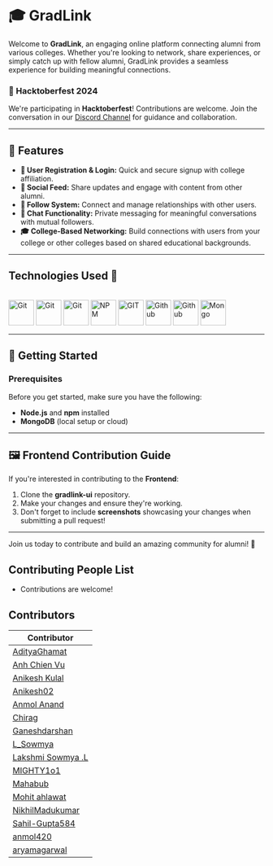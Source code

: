 # 🎓 GradLink

Welcome to **GradLink**, an engaging online platform connecting alumni from various colleges. Whether you're looking to network, share experiences, or simply catch up with fellow alumni, GradLink provides a seamless experience for building meaningful connections.

### 🚀 Hacktoberfest 2024

We're participating in **Hacktoberfest**! Contributions are welcome. Join the conversation in our [Discord Channel](https://discord.gg/) for guidance and collaboration.

---

## 🌟 Features

- **👤 User Registration & Login:** Quick and secure signup with college affiliation.
- **💬 Social Feed:** Share updates and engage with content from other alumni.
- **🔗 Follow System:** Connect and manage relationships with other users.
- **📨 Chat Functionality:** Private messaging for meaningful conversations with mutual followers.
- **🎓 College-Based Networking:** Build connections with users from your college or other colleges based on shared educational backgrounds.

---

## Technologies Used 🚀

<br />

<div>
    <img height="50" src="https://img.shields.io/badge/node.js-6DA55F?style=for-the-badge&logo=node.js&logoColor=white" alt="Git" title="Git" /> 
  <img height="50" src="https://img.shields.io/badge/Express.js-%23404d59.svg?logo=express&logoColor=%2361DAFB" alt="Git" title="Git" /> 
  <img height="50" src="https://img.shields.io/badge/javascript-%23323330.svg?style=for-the-badge&logo=javascript&logoColor=%23F7DF1E" alt="Git" title="Git" /> 
  <img height="50" src="https://img.shields.io/badge/NPM-%23CB3837.svg?style=for-the-badge&logo=npm&logoColor=white" alt="NPM" title="NPM" /> 
  <img height="50" src="https://img.shields.io/badge/git-%23F05033.svg?style=for-the-badge&logo=git&logoColor=white" alt="GIT" title="GIT" /> 
  <img height="50" src="https://img.shields.io/badge/github-%23121011.svg?style=for-the-badge&logo=github&logoColor=white" alt="Github" title="Github" /> 
  <img height="50" src="https://img.shields.io/badge/react-%2320232a.svg?style=for-the-badge&logo=react&logoColor=%2361DAFB" alt="Github" title="Github" /> 
  <img height="50" src="https://img.shields.io/badge/MongoDB-%234ea94b.svg?logo=mongodb&logoColor=white" alt="Mongo" title="Github" /> 
</div>

---

## 🚀 Getting Started

### Prerequisites

Before you get started, make sure you have the following:

- **Node.js** and **npm** installed
- **MongoDB** (local setup or cloud)

---

## 🖼️ Frontend Contribution Guide

If you're interested in contributing to the **Frontend**:

1. Clone the **gradlink-ui** repository.
2. Make your changes and ensure they're working.
3. Don't forget to include **screenshots** showcasing your changes when submitting a pull request!

---

Join us today to contribute and build an amazing community for alumni! 🎉

## Contributing People List

- Contributions are welcome!

## Contributors


| Contributor                                    |
|------------------------------------------------|
| [AdityaGhamat](https://github.com/AdityaGhamat) |
| [Anh Chien Vu](https://github.com/AnhChienVu) |
| [Anikesh Kulal](https://github.com/AnikeshKulal) |
| [Anikesh02](https://github.com/Anikesh02) |
| [Anmol Anand](https://github.com/AnmolAnand) |
| [Chirag](https://github.com/Chirag) |
| [Ganeshdarshan](https://github.com/Ganeshdarshan) |
| [L_Sowmya](https://github.com/L_Sowmya) |
| [Lakshmi Sowmya .L](https://github.com/LakshmiSowmyaL) |
| [MIGHTY1o1](https://github.com/MIGHTY1o1) |
| [Mahabub](https://github.com/Mahabub) |
| [Mohit ahlawat](https://github.com/Mohitahlawat) |
| [NikhilMadukumar](https://github.com/NikhilMadukumar) |
| [Sahil-Gupta584](https://github.com/Sahil-Gupta584) |
| [anmol420](https://github.com/anmol420) |
| [aryamagarwal](https://github.com/aryamagarwal) |


